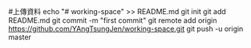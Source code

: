 #上傳資料
echo "# working-space" >> README.md
git init
git add README.md
git commit -m "first commit"
git remote add origin https://github.com/YAngTsungJen/working-space.git
git push -u origin master